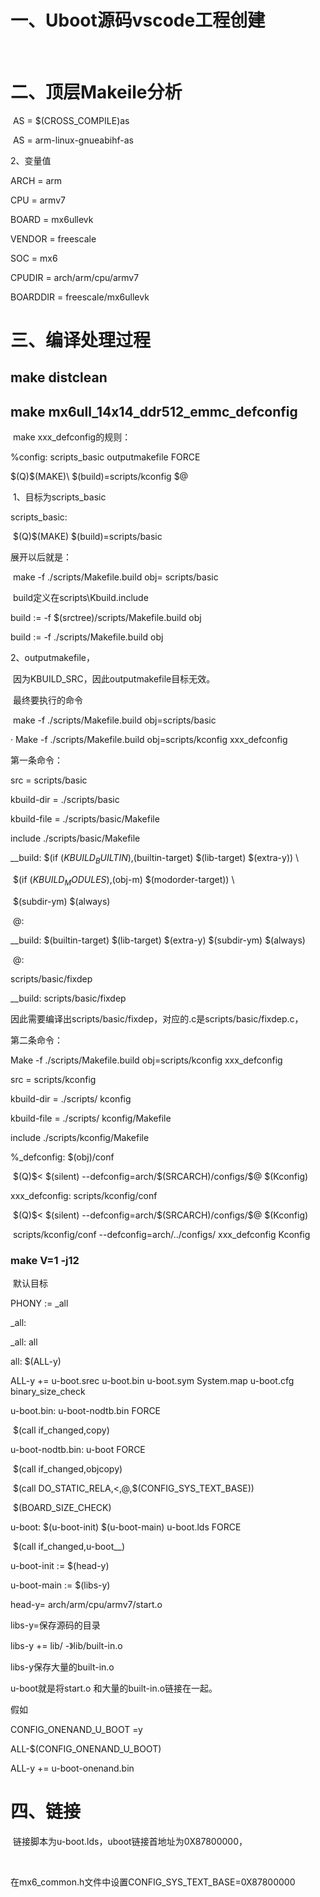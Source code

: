 # 一、Uboot源码vscode工程创建

​    

# 二、顶层Makeile分析

​    AS     = $(CROSS_COMPILE)as

​    AS = arm-linux-gnueabihf-as

 



2、变量值

ARCH = arm

CPU = armv7

BOARD = mx6ullevk

VENDOR = freescale

SOC = mx6

CPUDIR = arch/arm/cpu/armv7

BOARDDIR = freescale/mx6ullevk

 

 

# 三、编译处理过程

## make distclean

 

##  make mx6ull_14x14_ddr512_emmc_defconfig

​    make xxx_defconfig的规则：

 %config: scripts_basic outputmakefile FORCE

  \$(Q)\$(MAKE)\ $(build)=scripts/kconfig \$@

​    1、目标为scripts_basic 

scripts_basic:

​    \$(Q)\$(MAKE) \$(build)=scripts/basic

展开以后就是：

​    make -f ./scripts/Makefile.build obj= scripts/basic



​    build定义在scripts\Kbuild.include

build := -f $(srctree)/scripts/Makefile.build obj

build := -f ./scripts/Makefile.build obj



2、outputmakefile，

​    因为KBUILD_SRC，因此outputmakefile目标无效。

 

​    最终要执行的命令

​    make -f ./scripts/Makefile.build obj=scripts/basic 

·     Make -f ./scripts/Makefile.build obj=scripts/kconfig xxx_defconfig

 

第一条命令：

src = scripts/basic

kbuild-dir = ./scripts/basic

kbuild-file = ./scripts/basic/Makefile

include  ./scripts/basic/Makefile

 

 

 

__build: $(if $(KBUILD_BUILTIN),$(builtin-target) $(lib-target) $(extra-y)) \

​     $(if $(KBUILD_MODULES),$(obj-m) $(modorder-target)) \

​     \$(subdir-ym) $(always)

​    @:

 

__build: \$(builtin-target) \$(lib-target) \$(extra-y) \$(subdir-ym) $(always)

​    @:

 

scripts/basic/fixdep

 

__build: scripts/basic/fixdep

因此需要编译出scripts/basic/fixdep，对应的.c是scripts/basic/fixdep.c，

 

 

第二条命令：

Make -f ./scripts/Makefile.build obj=scripts/kconfig xxx_defconfig


src = scripts/kconfig

kbuild-dir = ./scripts/ kconfig

kbuild-file = ./scripts/ kconfig/Makefile

include  ./scripts/kconfig/Makefile

 

 

%_defconfig: $(obj)/conf

​    \$(Q)$< $(silent) --defconfig=arch/\$(SRCARCH)/configs/\$@ $(Kconfig)

 

xxx_defconfig: scripts/kconfig/conf

​    \$(Q)\$< \$(silent) --defconfig=arch/\$(SRCARCH)/configs/\$@ $(Kconfig)

​    scripts/kconfig/conf --defconfig=arch/../configs/ xxx_defconfig Kconfig

 

###  make V=1 -j12

​    默认目标

PHONY := _all

_all:

_all: all

all:     $(ALL-y)

ALL-y += u-boot.srec u-boot.bin u-boot.sym System.map u-boot.cfg binary_size_check

 

u-boot.bin: u-boot-nodtb.bin FORCE

​    $(call if_changed,copy)

 

u-boot-nodtb.bin: u-boot FORCE

​    $(call if_changed,objcopy)

​    \$(call DO_STATIC_RELA,$<,$@,$(CONFIG_SYS_TEXT_BASE)) 

​    $(BOARD_SIZE_CHECK)

 

 

u-boot: \$(u-boot-init) $(u-boot-main) u-boot.lds FORCE

​    $(call if_changed,u-boot__)

 

u-boot-init := $(head-y)

u-boot-main := $(libs-y)

 

head-y= arch/arm/cpu/armv7/start.o

 

libs-y=保存源码的目录

libs-y += lib/ -》lib/built-in.o

libs-y保存大量的built-in.o

 

 

u-boot就是将start.o 和大量的built-in.o链接在一起。

 

 

假如

CONFIG_ONENAND_U_BOOT =y

ALL-$(CONFIG_ONENAND_U_BOOT) 

ALL-y += u-boot-onenand.bin

 

# 四、链接

​    链接脚本为u-boot.lds，uboot链接首地址为0X87800000，

​                               

在mx6_common.h文件中设置CONFIG_SYS_TEXT_BASE=0X87800000